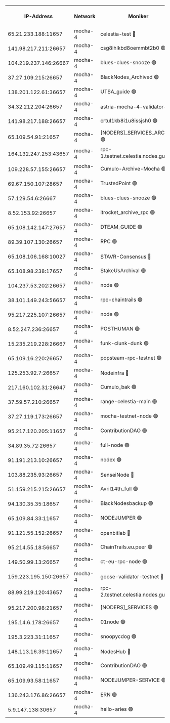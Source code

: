 


<table><tr><th>IP-Address</th><th>Network</th><th>Moniker</th><th>Latest Block Height</th><th>Earliest Block Height</th><th>Catching Up</th><th>Tx Index</th><th>Voting Power</th><th>Version</th><th>Scan Time</th></tr><tr><td>65.21.233.188:11657</td><td>mocha-4</td><td>celestia-test 🔴</td><td>3844433</td><td>0</td><td>False</td><td>on</td><td>1000010</td><td>3.2.0-mocha</td><td>2024-12-26T10:30:00.445089758UTC</td></tr><tr><td>141.98.217.211:26657</td><td>mocha-4</td><td>csg8ihlkbd8oemmbt2b0 🟢</td><td>3844401</td><td>1</td><td>False</td><td>on</td><td>0</td><td>3.2.0</td><td>2024-12-26T10:27:16.365650277UTC</td></tr><tr><td>104.219.237.146:26667</td><td>mocha-4</td><td>blues-clues-snooze 🟢</td><td>3844401</td><td>1</td><td>False</td><td>off</td><td>0</td><td>3.2.0-mocha</td><td>2024-12-26T10:27:17.090925961UTC</td></tr><tr><td>37.27.109.215:26657</td><td>mocha-4</td><td>BlackNodes_Archived 🟢</td><td>3844403</td><td>1</td><td>False</td><td>off</td><td>0</td><td>3.2.0</td><td>2024-12-26T10:27:25.791805058UTC</td></tr><tr><td>138.201.122.61:36657</td><td>mocha-4</td><td>UTSA_guide 🟢</td><td>3844404</td><td>1</td><td>False</td><td>on</td><td>0</td><td>3.2.0</td><td>2024-12-26T10:27:28.284253636UTC</td></tr><tr><td>34.32.212.204:26657</td><td>mocha-4</td><td>astria-mocha-4-validator-1 🔴</td><td>3844404</td><td>1</td><td>False</td><td>on</td><td>10509044</td><td>3.1.1</td><td>2024-12-26T10:27:28.671347425UTC</td></tr><tr><td>141.98.217.188:26657</td><td>mocha-4</td><td>crtul1kb8i1u8issjsh0 🟢</td><td>3844407</td><td>1</td><td>False</td><td>on</td><td>0</td><td>3.2.0</td><td>2024-12-26T10:27:46.393213239UTC</td></tr><tr><td>65.109.54.91:21657</td><td>mocha-4</td><td>[NODERS]_SERVICES_ARCHIVE 🟢</td><td>3844411</td><td>1</td><td>False</td><td>on</td><td>0</td><td>3.2.0-mocha</td><td>2024-12-26T10:28:08.554800016UTC</td></tr><tr><td>164.132.247.253:43657</td><td>mocha-4</td><td>rpc-1.testnet.celestia.nodes.guru 🟢</td><td>3844414</td><td>1</td><td>False</td><td>on</td><td>0</td><td>3.0.2</td><td>2024-12-26T10:28:21.549138544UTC</td></tr><tr><td>109.228.57.155:26657</td><td>mocha-4</td><td>Cumulo-Archive-Mocha 🟢</td><td>3844418</td><td>1</td><td>False</td><td>on</td><td>0</td><td>3.2.0-mocha</td><td>2024-12-26T10:28:39.575088042UTC</td></tr><tr><td>69.67.150.107:28657</td><td>mocha-4</td><td>TrustedPoint 🟢</td><td>3844418</td><td>1</td><td>False</td><td>on</td><td>0</td><td>3.2.0</td><td>2024-12-26T10:28:42.448948151UTC</td></tr><tr><td>57.129.54.6:26667</td><td>mocha-4</td><td>blues-clues-snooze 🟢</td><td>3844419</td><td>1</td><td>False</td><td>off</td><td>0</td><td>3.2.0-mocha</td><td>2024-12-26T10:28:47.433451796UTC</td></tr><tr><td>8.52.153.92:26657</td><td>mocha-4</td><td>itrocket_archive_rpc 🟢</td><td>3844423</td><td>1</td><td>False</td><td>on</td><td>0</td><td>3.2.0</td><td>2024-12-26T10:29:10.859109380UTC</td></tr><tr><td>65.108.142.147:27657</td><td>mocha-4</td><td>DTEAM_GUIDE 🟢</td><td>3844427</td><td>1</td><td>False</td><td>on</td><td>0</td><td>3.2.0</td><td>2024-12-26T10:29:28.770059527UTC</td></tr><tr><td>89.39.107.130:26657</td><td>mocha-4</td><td>RPC 🟢</td><td>3844427</td><td>1</td><td>False</td><td>on</td><td>0</td><td>3.2.0-mocha</td><td>2024-12-26T10:29:29.171975602UTC</td></tr><tr><td>65.108.106.168:10027</td><td>mocha-4</td><td>STAVR-Consensus 🔴</td><td>3844432</td><td>1</td><td>False</td><td>on</td><td>102504</td><td>3.2.0-mocha</td><td>2024-12-26T10:29:53.499121366UTC</td></tr><tr><td>65.108.98.238:17657</td><td>mocha-4</td><td>StakeUsArchival 🟢</td><td>3844433</td><td>1</td><td>False</td><td>off</td><td>0</td><td>3.2.0</td><td>2024-12-26T10:30:01.296567278UTC</td></tr><tr><td>104.237.53.202:26657</td><td>mocha-4</td><td>node 🟢</td><td>3844434</td><td>1</td><td>False</td><td>on</td><td>0</td><td>3.0.0-mocha</td><td>2024-12-26T10:30:02.753491921UTC</td></tr><tr><td>38.101.149.243:56657</td><td>mocha-4</td><td>rpc-chaintrails 🟢</td><td>3844434</td><td>1</td><td>False</td><td>on</td><td>0</td><td>3.2.0</td><td>2024-12-26T10:30:06.127656357UTC</td></tr><tr><td>95.217.225.107:26657</td><td>mocha-4</td><td>node 🟢</td><td>3844435</td><td>1</td><td>False</td><td>on</td><td>0</td><td>3.2.0-mocha</td><td>2024-12-26T10:30:08.187456717UTC</td></tr><tr><td>8.52.247.236:26657</td><td>mocha-4</td><td>POSTHUMAN 🟢</td><td>3844436</td><td>1</td><td>False</td><td>on</td><td>0</td><td>3.2.0</td><td>2024-12-26T10:30:13.250595780UTC</td></tr><tr><td>15.235.219.228:26667</td><td>mocha-4</td><td>funk-clunk-dunk 🟢</td><td>3844438</td><td>1</td><td>False</td><td>off</td><td>0</td><td>3.2.0-mocha</td><td>2024-12-26T10:30:23.416358196UTC</td></tr><tr><td>65.109.16.220:26657</td><td>mocha-4</td><td>popsteam-rpc-testnet 🟢</td><td>3844439</td><td>1</td><td>False</td><td>on</td><td>0</td><td>3.2.0-mocha</td><td>2024-12-26T10:30:30.634116091UTC</td></tr><tr><td>125.253.92.7:26657</td><td>mocha-4</td><td>Nodeinfra 🔴</td><td>3844408</td><td>2070001</td><td>False</td><td>on</td><td>500001</td><td>3.2.0</td><td>2024-12-26T10:27:51.547981568UTC</td></tr><tr><td>217.160.102.31:26647</td><td>mocha-4</td><td>Cumulo_bak 🟢</td><td>3844431</td><td>2300001</td><td>False</td><td>on</td><td>0</td><td>3.2.0-mocha</td><td>2024-12-26T10:29:46.475618709UTC</td></tr><tr><td>37.59.57.210:26657</td><td>mocha-4</td><td>range-celestia-main 🟢</td><td>3844443</td><td>2589477</td><td>False</td><td>off</td><td>0</td><td>3.0.0-mocha</td><td>2024-12-26T10:30:49.204859150UTC</td></tr><tr><td>37.27.119.173:26657</td><td>mocha-4</td><td>mocha-testnet-node 🟢</td><td>3844431</td><td>2631379</td><td>False</td><td>on</td><td>0</td><td>3.1.1-mocha</td><td>2024-12-26T10:29:51.045629458UTC</td></tr><tr><td>95.217.120.205:11657</td><td>mocha-4</td><td>ContributionDAO 🟢</td><td>3844434</td><td>2723055</td><td>False</td><td>on</td><td>0</td><td>3.1.1</td><td>2024-12-26T10:30:05.325628647UTC</td></tr><tr><td>34.89.35.72:26657</td><td>mocha-4</td><td>full-node 🟢</td><td>3140052</td><td>2766149</td><td>False</td><td>on</td><td>0</td><td>2.1.2</td><td>2024-12-26T10:30:18.286537701UTC</td></tr><tr><td>91.191.213.10:26657</td><td>mocha-4</td><td>nodex 🟢</td><td>3844415</td><td>2954501</td><td>False</td><td>off</td><td>0</td><td>3.2.0</td><td>2024-12-26T10:28:24.448978857UTC</td></tr><tr><td>103.88.235.93:26657</td><td>mocha-4</td><td>SenseiNode 🔴</td><td>3844419</td><td>2968001</td><td>False</td><td>off</td><td>100007</td><td>3.2.0-mocha</td><td>2024-12-26T10:28:48.641127101UTC</td></tr><tr><td>51.159.215.215:26657</td><td>mocha-4</td><td>Avril14th_full 🟢</td><td>3844425</td><td>3022001</td><td>False</td><td>on</td><td>0</td><td>3.2.0</td><td>2024-12-26T10:29:20.106951235UTC</td></tr><tr><td>94.130.35.35:18657</td><td>mocha-4</td><td>BlackNodesbackup 🟢</td><td>3844445</td><td>3099501</td><td>False</td><td>on</td><td>0</td><td>3.0.0-mocha</td><td>2024-12-26T10:30:58.401852201UTC</td></tr><tr><td>65.109.84.33:11657</td><td>mocha-4</td><td>NODEJUMPER 🟢</td><td>3844435</td><td>3214501</td><td>False</td><td>off</td><td>0</td><td>3.0.0-mocha</td><td>2024-12-26T10:30:07.649691930UTC</td></tr><tr><td>91.121.55.152:26657</td><td>mocha-4</td><td>openbitlab 🔴</td><td>3844406</td><td>3219298</td><td>False</td><td>off</td><td>501058</td><td>3.1.1</td><td>2024-12-26T10:27:41.887935273UTC</td></tr><tr><td>95.214.55.18:56657</td><td>mocha-4</td><td>ChainTrails.eu.peer 🟢</td><td>3844404</td><td>3249501</td><td>False</td><td>on</td><td>0</td><td>3.2.0</td><td>2024-12-26T10:27:31.268533396UTC</td></tr><tr><td>149.50.99.13:26657</td><td>mocha-4</td><td>ct-eu-rpc-node 🟢</td><td>3670060</td><td>3249501</td><td>False</td><td>on</td><td>0</td><td>3.0.0-mocha</td><td>2024-12-26T10:30:13.656039533UTC</td></tr><tr><td>159.223.195.150:26657</td><td>mocha-4</td><td>goose-validator-testnet 🔴</td><td>3844440</td><td>3318889</td><td>False</td><td>on</td><td>4017</td><td>3.2.0</td><td>2024-12-26T10:30:33.927341213UTC</td></tr><tr><td>88.99.219.120:43657</td><td>mocha-4</td><td>rpc-2.testnet.celestia.nodes.guru 🟢</td><td>3844430</td><td>3385396</td><td>False</td><td>on</td><td>0</td><td>3.2.0-mocha</td><td>2024-12-26T10:29:46.019932251UTC</td></tr><tr><td>95.217.200.98:21657</td><td>mocha-4</td><td>[NODERS]_SERVICES 🟢</td><td>3844401</td><td>3453468</td><td>False</td><td>on</td><td>0</td><td>3.2.0-mocha</td><td>2024-12-26T10:27:15.909936280UTC</td></tr><tr><td>195.14.6.178:26657</td><td>mocha-4</td><td>01node 🟢</td><td>3844424</td><td>3487525</td><td>False</td><td>on</td><td>0</td><td>3.0.2</td><td>2024-12-26T10:29:15.641715590UTC</td></tr><tr><td>195.3.223.31:11657</td><td>mocha-4</td><td>snoopycdog 🟢</td><td>3844441</td><td>3521501</td><td>False</td><td>off</td><td>0</td><td>3.0.2</td><td>2024-12-26T10:30:40.588371949UTC</td></tr><tr><td>148.113.16.39:11657</td><td>mocha-4</td><td>NodesHub 🔴</td><td>3844420</td><td>3728501</td><td>False</td><td>on</td><td>107152</td><td>3.2.0</td><td>2024-12-26T10:28:51.528370719UTC</td></tr><tr><td>65.109.49.115:11657</td><td>mocha-4</td><td>ContributionDAO 🟢</td><td>3844418</td><td>3839878</td><td>False</td><td>off</td><td>0</td><td>3.1.1</td><td>2024-12-26T10:28:42.878895900UTC</td></tr><tr><td>65.109.93.58:11657</td><td>mocha-4</td><td>NODEJUMPER-SERVICE 🟢</td><td>3844444</td><td>3840400</td><td>False</td><td>off</td><td>0</td><td>3.0.0-mocha</td><td>2024-12-26T10:30:58.085785757UTC</td></tr><tr><td>136.243.176.86:26657</td><td>mocha-4</td><td>ERN 🟢</td><td>3844434</td><td>3841501</td><td>False</td><td>off</td><td>0</td><td>3.2.0-mocha</td><td>2024-12-26T10:30:01.721112746UTC</td></tr><tr><td>5.9.147.138:30657</td><td>mocha-4</td><td>hello-aries 🟢</td><td>3844417</td><td>3842501</td><td>False</td><td>off</td><td>0</td><td>3.2.0</td><td>2024-12-26T10:28:35.097747236UTC</td></tr></table>